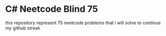 # C# Neetcode Blind 75
this repository represent 75 neetcode problems that i will solve to continue my github streak 